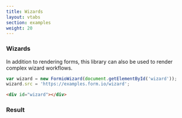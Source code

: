 ```yaml
---
title: Wizards
layout: vtabs
section: examples
weight: 20
---
```

### Wizards
In addition to rendering forms, this library can also be used to render complex wizard workflows.

```js
var wizard = new FormioWizard(document.getElementById('wizard'));
wizard.src = 'https://examples.form.io/wizard';
```

```html
<div id="wizard"></div>
```

### Result

<div class="well">
<div id="wizard"></div>
<script type="text/javascript">
var wizard = new FormioWizard(document.getElementById('wizard'));
wizard.src = 'https://examples.form.io/wizard';
</script>
</div>
